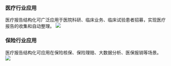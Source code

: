### 医疗行业应用
医疗报告结构化可广泛应用于医院科研、临床业务、临床试验患者招募，实现医疗报告的收集和自动整理。
![](https://main.qcloudimg.com/raw/f194aa9852b65013e3afb8bffd39d0cb.png)

### 保险行业应用
医疗报告结构化可应用在保险核保、保险理赔、大数据分析、医保报销等场景。
![](https://main.qcloudimg.com/raw/8e0370d12e786b0322b061ef9b4ac905.png)
